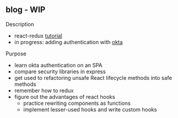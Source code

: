 ## blog - WIP

Description
* react-redux [tutorial](https://blog.cloudboost.io/learn-how-to-create-a-simple-blog-with-react-node-c05fa6889de3)
* in progress: adding authentication with [okta](https://developer.okta.com/code/react/okta_react/)

Purpose
* learn okta authentication on an SPA
* compare security libraries in express
* get used to refactoring unsafe React lifecycle methods into safe methods
* remember how to redux
* figure out the advantages of react hooks
  * practice rewriting components as functions
  * implement lesser-used hooks and write custom hooks

